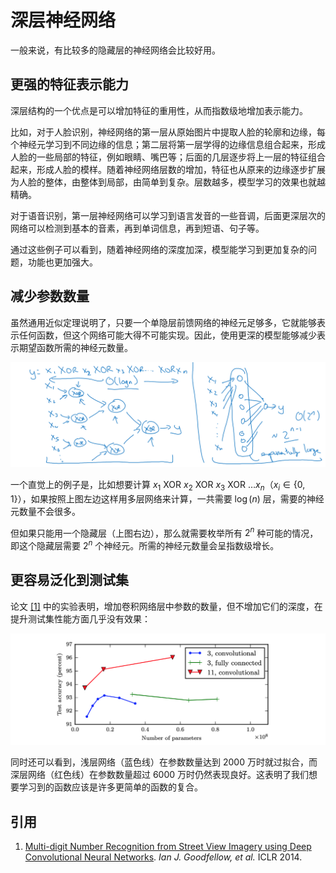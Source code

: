 # 深层神经网络

一般来说，有比较多的隐藏层的神经网络会比较好用。

## 更强的特征表示能力

深层结构的一个优点是可以增加特征的重用性，从而指数级地增加表示能力。

比如，对于人脸识别，神经网络的第一层从原始图片中提取人脸的轮廓和边缘，每个神经元学习到不同边缘的信息；第二层将第一层学得的边缘信息组合起来，形成人脸的一些局部的特征，例如眼睛、嘴巴等；后面的几层逐步将上一层的特征组合起来，形成人脸的模样。随着神经网络层数的增加，特征也从原来的边缘逐步扩展为人脸的整体，由整体到局部，由简单到复杂。层数越多，模型学习的效果也就越精确。

对于语音识别，第一层神经网络可以学习到语言发音的一些音调，后面更深层次的网络可以检测到基本的音素，再到单词信息，再到短语、句子等。

通过这些例子可以看到，随着神经网络的深度加深，模型能学习到更加复杂的问题，功能也更加强大。

## 减少参数数量

虽然通用近似定理说明了，只要一个单隐层前馈网络的神经元足够多，它就能够表示任何函数，但这个网络可能大得不可能实现。因此，使用更深的模型能够减少表示期望函数所需的神经元数量。

![dnn parameters](./img/dnn-parameters.png)

一个直觉上的例子是，比如想要计算 $x_1 \text{ XOR } x_2 \text{ XOR } x_3 \text{ XOR } \dots x_n$（$x_i \in \{ 0, 1 \}$），如果按照上图左边这样用多层网络来计算，一共需要 $\log(n)$ 层，需要的神经元数量不会很多。

但如果只能用一个隐藏层（上图右边），那么就需要枚举所有 $2^n$ 种可能的情况，即这个隐藏层需要 $2^n$ 个神经元。所需的神经元数量会呈指数级增长。



## 更容易泛化到测试集

论文 [[1]](#goodfellow-2014) 中的实验表明，增加卷积网络层中参数的数量，但不增加它们的深度，在提升测试集性能方面几乎没有效果：

![dnn test](./img/dnn-test.png)

同时还可以看到，浅层网络（蓝色线）在参数数量达到 2000 万时就过拟合，而深层网络（红色线）在参数数量超过 6000 万时仍然表现良好。这表明了我们想要学习到的函数应该是许多更简单的函数的复合。


## 引用

<div id="goodfellow-2014"></div>

1. [Multi-digit Number Recognition from Street View Imagery using Deep Convolutional Neural Networks](https://arxiv.org/pdf/1312.6082.pdf). *Ian J. Goodfellow, et al.* ICLR 2014. 
